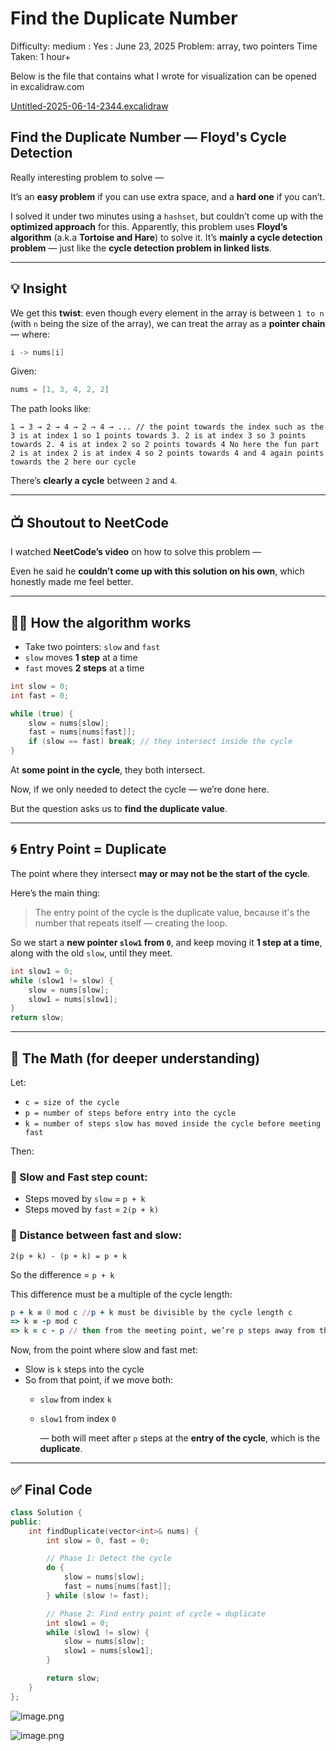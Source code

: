 # Find the Duplicate Number

Difficulty: medium
 : Yes
: June 23, 2025
Problem: array, two pointers
Time Taken: 1 hour+

Below is the file that contains what I wrote for visualization can be opened in excalidraw.com

[Untitled-2025-06-14-2344.excalidraw](Find%20the%20Duplicate%20Number%2021b4bd6c3014802aace7fa842a4e1cc0/Untitled-2025-06-14-2344.excalidraw)

## Find the Duplicate Number — Floyd's Cycle Detection

Really interesting problem to solve —

It’s an **easy problem** if you can use extra space, and a **hard one** if you can’t.

I solved it under two minutes using a `hashset`, but couldn’t come up with the **optimized approach** for this. Apparently, this problem uses **Floyd’s algorithm** (a.k.a **Tortoise and Hare**) to solve it. It’s **mainly a cycle detection problem** — just like the **cycle detection problem in linked lists**.

---

## 💡 Insight

We get this **twist**: even though every element in the array is between `1 to n` (with `n` being the size of the array), we can treat the array as a **pointer chain** — where:

```cpp
i -> nums[i]

```

Given:

```cpp
nums = [1, 3, 4, 2, 2]

```

The path looks like:

```
1 → 3 → 2 → 4 → 2 → 4 → ... // the point towards the index such as the 3 is at index 1 so 1 points towards 3. 2 is at index 3 so 3 points towards 2. 4 is at index 2 so 2 points towards 4 No here the fun part 2 is at index 2 is at index 4 so 2 points towards 4 and 4 again points towards the 2 here our cycle

```

There’s **clearly a cycle** between `2` and `4`.

---

## 📺 Shoutout to NeetCode

I watched **NeetCode’s video** on how to solve this problem —

Even he said he **couldn’t come up with this solution on his own**, which honestly made me feel better.

---

## 🐢🐇 How the algorithm works

- Take two pointers: `slow` and `fast`
- `slow` moves **1 step** at a time
- `fast` moves **2 steps** at a time

```cpp
int slow = 0;
int fast = 0;

while (true) {
    slow = nums[slow];
    fast = nums[nums[fast]];
    if (slow == fast) break; // they intersect inside the cycle
}

```

At **some point in the cycle**, they both intersect.

Now, if we only needed to detect the cycle — we’re done here.

But the question asks us to **find the duplicate value**.

---

## 🌀 Entry Point = Duplicate

The point where they intersect **may or may not be the start of the cycle**.

Here’s the main thing:

> The entry point of the cycle is the duplicate value, because it's the number that repeats itself — creating the loop.
> 

So we start a **new pointer `slow1` from `0`**, and keep moving it **1 step at a time**, along with the old `slow`, until they meet.

```cpp
int slow1 = 0;
while (slow1 != slow) {
    slow = nums[slow];
    slow1 = nums[slow1];
}
return slow;

```

---

## 🧮 The Math (for deeper understanding)

Let:

- `c = size of the cycle`
- `p = number of steps before entry into the cycle`
- `k = number of steps slow has moved inside the cycle before meeting fast`

Then:

### 🧾 Slow and Fast step count:

- Steps moved by `slow` = `p + k`
- Steps moved by `fast` = `2(p + k)`

### 🧾 Distance between fast and slow:

```
2(p + k) - (p + k) = p + k

```

So the difference = `p + k`

This difference must be a multiple of the cycle length:

```ruby
p + k ≡ 0 mod c //p + k must be divisible by the cycle length c
=> k ≡ -p mod c
=> k = c - p // then from the meeting point, we’re p steps away from the cycle entry.

```

Now, from the point where slow and fast met:

- Slow is `k` steps into the cycle
- So from that point, if we move both:
    - `slow` from index `k`
    - `slow1` from index `0`
        
        — both will meet after `p` steps at the **entry of the cycle**, which is the **duplicate**.
        

---

## ✅ Final Code

```cpp
class Solution {
public:
    int findDuplicate(vector<int>& nums) {
        int slow = 0, fast = 0;

        // Phase 1: Detect the cycle
        do {
            slow = nums[slow];
            fast = nums[nums[fast]];
        } while (slow != fast);

        // Phase 2: Find entry point of cycle = duplicate
        int slow1 = 0;
        while (slow1 != slow) {
            slow = nums[slow];
            slow1 = nums[slow1];
        }

        return slow;
    }
};
```

![image.png](Find%20the%20Duplicate%20Number%2021b4bd6c3014802aace7fa842a4e1cc0/image.png)

![image.png](Find%20the%20Duplicate%20Number%2021b4bd6c3014802aace7fa842a4e1cc0/image%201.png)